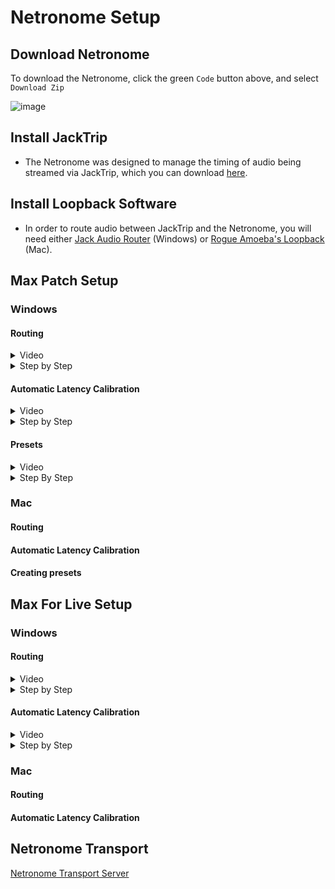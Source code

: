 # Netronome Setup

## Download Netronome

To download the Netronome, click the green `Code` button above, and select `Download Zip`

![image](https://github.com/user-attachments/assets/621fa647-7cb9-4f7d-aa59-a9969c5b5bc2)

## Install JackTrip

- The Netronome was designed to manage the timing of audio being streamed via JackTrip, which you can download [here](https://www.jacktrip.com/download).

## Install Loopback Software

- In order to route audio between JackTrip and the Netronome, you will need either [Jack Audio Router](https://jackaudio.org/downloads/) (Windows) or [Rogue Amoeba's Loopback](https://rogueamoeba.com/loopback/) (Mac).

## Max Patch Setup
  
### Windows

#### Routing

<details>
  <summary>Video</summary><br>
    <video width = 320, height = 240, src="https://github.com/user-attachments/assets/2c135716-f1d0-4ee7-ba79-496d57339531" controls></video>
</details>

<details>
<summary>Step by Step</summary><br>

1. Open JACK Audio Router and click the `Start` button

![image](https://github.com/user-attachments/assets/acf8b0ac-fdca-47e7-9a8c-361733125753)

2. Click the `Graph` button to display audio devices

![image](https://github.com/user-attachments/assets/5e17489c-36fd-42d0-b1b6-f3518ca82311)

3. Open JackTrip, and click the `Settings` button

![image](https://github.com/user-attachments/assets/8ca3561e-190a-4250-8777-98938795e5c7)

4. In the Settings window, Click the `Advanced` tab

![image](https://github.com/user-attachments/assets/48c490e3-b758-46b9-be24-20249b3dc4c7)

5. From the `Audio Backend` menu in JackTrip, select "JACK" (JackTrip should then be visible in the JACK Audio Router Graph)

![image](https://github.com/user-attachments/assets/4fa67678-7d5b-446b-9096-155721e12adf)

6. In JackTrip, click the `Save` button

![image](https://github.com/user-attachments/assets/86c95493-1132-4940-9a39-9984f5a5b2c1)

7. Join a JackTrip studio from the "Your Studios" menu

![image](https://github.com/user-attachments/assets/f7f0cfce-66ee-48eb-8262-a2bcbdcebdcd)

8. Click `Connect to Session`

![image](https://github.com/user-attachments/assets/7492950d-f56e-497c-9ce2-efc6f9d81ccb)

9. Once you have connected to the studio in JackTrip, disconnect all connections to JackTrip In the JACK Audio Router Graph by clicking the JackTrip box, and pressing `Ctrl + D`

![image](https://github.com/user-attachments/assets/ea18086d-1f20-42d2-bba7-4883b0d9a5e5)

10. In JACK Audio Router, connect desired system inputs to outputs by click-dragging to and from the input and output nodes (In the example, a microphone connected to the first input of a Focusrite Scarlett 8i6 is connected to the interface's 1st and 2nd outputs).

![image](https://github.com/user-attachments/assets/6fe6e988-1c77-46be-b781-9d629f8c7f9a)

11. Within the `Netronome-main` folder downloaded from the "Download Netronome" step above, open the `MaxPatch` folder, and open `Netronome.maxpat`

![image](https://github.com/user-attachments/assets/31cc631d-3e07-461f-b94a-bde0acda310f)

12. From the `Audio Driver` menu, select JACK Audio Router

![image](https://github.com/user-attachments/assets/f72435dd-9139-42a6-8103-e0d7f349b0f1)

13. Click the button next to the `Audio Driver` so that it says "Audio On" (Max should then be visible in the JACK Audio Router Graph)

![image](https://github.com/user-attachments/assets/f717bf1f-3fb9-4f51-9926-ff07ec5bdce7)

14. In JACK Audio Router, connect desired system inputs to Max inputs.

![image](https://github.com/user-attachments/assets/c37d09b0-5386-42d7-8fad-97aeb188ffdc)

15. In Max, configure the `Local Input #` menus to match the connections set in step 14.

![image](https://github.com/user-attachments/assets/802a88fb-f9be-4e89-9bac-6f7678df101f)

16. In JACK Audio Router, connect Max Outputs to JackTrip inputs.

![image](https://github.com/user-attachments/assets/2246cc9b-f52e-4c64-96e7-dc1fd23ed095)

17. In Max, configure the `To Jacktrip-#` menus to match the connections set in the step 16.

![image](https://github.com/user-attachments/assets/e733da7e-93f1-476b-8249-6c80c64deb26)

18. In JACK Audio Router, connect the JackTrip outputs to empty Max inputs.

![image](https://github.com/user-attachments/assets/dfc6f583-e707-4bbe-8ab8-c390f971b390)

19. In Max, configure the `From JackTrip-#` menus to match the connections set in step 18.

![image](https://github.com/user-attachments/assets/38b15980-1e98-41e8-839a-d2861fdc7031)

20. In JACK Audio Router, connect Max Outputs to system outputs.

![image](https://github.com/user-attachments/assets/c333e40d-b0b9-4bff-ad54-ebd045ae585e)

21. In Max, configure the `Local Output #` menus to match the connections set in step 20.

![image](https://github.com/user-attachments/assets/816ae977-d721-40d2-8d1a-9b575b62f147)

22. In the `QUANTIZATION` portion of the Max Patch, set desired BPM and beat length values.

![image](https://github.com/user-attachments/assets/35b4c368-0fd7-4434-8c6b-02f3c68edaf8)

23. In the `LATENCY` portion of the Max Patch, set the `Latency` number box to match the value displayed in JackTrip
  - 23a. The `-` and `+` buttons to the left and right of the number box will adjust the value by millisecond increments.
  - 23b. The `METRONOME` section below `LATENCY COMPENSATION` can be used to check your timing against the `QUANTIZATION` settings.
  - 23c. Additional help with latency calibration can be found in the `Automatic Latency Calibration` section below.

![image](https://github.com/user-attachments/assets/0837ceac-3b86-462a-87ad-0c7c545c4d78)

24. PLAY!!!
</details>

#### Automatic Latency Calibration

<details>
  <summary>Video</summary><br>
  <video width = 320, height = 240, src="https://github.com/user-attachments/assets/5351da70-3164-4051-a3ca-239097040ef8" controls></video>
</details>

<details>
  <summary>Step by Step</summary><br>
  
1. In the `LATENCY COMPENSATION` portion of the Max Patch, set the `To-JackTrip` menu to match one of the `To JackTrip-#` menus in the `TO JACKTRIP` portion of the patch.

  ![image](https://github.com/user-attachments/assets/ef94fcd1-7193-45d2-a1d5-c05271aaaf29)

2. Set the `From-JackTrip` menu to match one of the `From JackTrip-#` menus.

![image](https://github.com/user-attachments/assets/e70c1e31-9efa-470c-a39d-3a0ae8ad1478)

3. Set the `Local Output (Direct)` menu to match one of the `Local Output #` menus.

![image](https://github.com/user-attachments/assets/b910c82e-1f6f-492e-b2ec-cb55902ca925)

4. Set the `Local Output (Adjusted)` menu to match one of the `Local Output #` menus.

![image](https://github.com/user-attachments/assets/d74acc44-d393-4232-97e2-427c609ab93b)

5. Click the `Send Latency Calibration Signal` button.
- NOTE: In order for the signal to be measured correctly, all other members of your current JackTrip session must mute whatever audio they are sending to JackTrip. In the Max Patch, this can be done by clicking the `Mute JackTrip i/o` button.

![image](https://github.com/user-attachments/assets/f00958a7-fd00-41c1-991b-281841cf011d)

6. To apply the `Difference` value to your current latency setting, click the `Apply to Latency Value` button.

![image](https://github.com/user-attachments/assets/d7897158-1dcb-4221-b83d-935ef274185d)

</details>
</details>

#### Presets

<details>
  <summary>Video</summary><br>
    <video width = 320, height = 240, src="https://github.com/user-attachments/assets/13d96c98-2607-40ad-8da9-dc070f4525ee" controls></video>
</details>

<details>
  <summary>Step By Step</summary><br>
  
1. To save the current routing configuration of the Max Patch as a preset, click the `Create` button in the `PRESETS` portion of the patch.
  
  ![image](https://github.com/user-attachments/assets/8be2a842-3987-4f38-96db-409aeb1fe984)

2. In the pop-up window that appears, type in the name you'd like the preset to have (without spaces) and click the `save` button, or press `Enter` on your keyboard.

![image](https://github.com/user-attachments/assets/20cc3c5c-02a8-4073-8556-9a547911fb52)

3. The current routing configuration can then be restored at any time by selecting the preset name from the menu.

![image](https://github.com/user-attachments/assets/963dd210-ea48-4ab9-ad7a-aa4a886fa82f)

- NOTE: If you create, overwrite, or delete a preset, you will need to save the MaxPatch in order for the changes to persist after the patch is closed

</details>

### Mac

#### Routing

#### Automatic Latency Calibration

#### Creating presets

## Max For Live Setup

### Windows

#### Routing

<details>
<summary>Video</summary><br>
      <video width = 320, height = 240, src="https://github.com/user-attachments/assets/50d1c839-cd16-4983-8d07-364f41589593" controls></video>
</details>

<details>
<summary>Step by Step</summary><br>

1. Open JACK Audio Router and click the `Start` button

![image](https://github.com/user-attachments/assets/acf8b0ac-fdca-47e7-9a8c-361733125753)

2. Click the `Graph` button to display audio devices

![image](https://github.com/user-attachments/assets/5e17489c-36fd-42d0-b1b6-f3518ca82311)

3. Open JackTrip, and click the `Settings` button

![image](https://github.com/user-attachments/assets/8ca3561e-190a-4250-8777-98938795e5c7)

4. In the Settings window, Click the `Advanced` tab

![image](https://github.com/user-attachments/assets/48c490e3-b758-46b9-be24-20249b3dc4c7)

5. From the `Audio Backend` menu in JackTrip, select "JACK" (JackTrip should then be visible in the JACK Audio Router Graph)

![image](https://github.com/user-attachments/assets/4fa67678-7d5b-446b-9096-155721e12adf)

6. In JackTrip, click the `Save` button

![image](https://github.com/user-attachments/assets/86c95493-1132-4940-9a39-9984f5a5b2c1)

7. Join a JackTrip studio from the "Your Studios" menu

![image](https://github.com/user-attachments/assets/f7f0cfce-66ee-48eb-8262-a2bcbdcebdcd)

8. Click `Connect to Session`

![image](https://github.com/user-attachments/assets/7492950d-f56e-497c-9ce2-efc6f9d81ccb)

9. Once you have connected to the studio in JackTrip, disconnect all connections to JackTrip In the JACK Audio Router Graph by clicking the JackTrip box, and pressing `Ctrl + D`

![image](https://github.com/user-attachments/assets/ea18086d-1f20-42d2-bba7-4883b0d9a5e5)

10. In the `Audio` tab of Ableton's `Preferences` window, set the Audio Device to "JackRouter" (Ableton should now appear in the JACK Audio Router Graph)

![image](https://github.com/user-attachments/assets/df1a2849-e47f-4d86-9b9d-6a52af91f453)

11. In the JACK Audio Router Graph, connect desired Ableton outputs to system outputs by click-dragging to and from the input and output nodes (In the example, a microphone connected to the first input of a Focusrite Scarlett 8i6 is connected to the interface's 1st and 2nd outputs).

![image](https://github.com/user-attachments/assets/de33e96a-573a-4ebf-a9df-d12f8817b20b)

12. Within the `Netronome-main` folder downloaded from the "Download Netronome" step above, open the `M4L` folder. In Ableton, create an Audio Track, and add the `M4L_Netronome_FromJackTrip.amxd` device to it.

![image](https://github.com/user-attachments/assets/d04cfa5d-6bcb-4db5-86ec-ffecd36023f7)

13. In the JACK Audio Router Graph, connect the JackTrip outputs to Ableton inputs 3 and 4.

![image](https://github.com/user-attachments/assets/33d86b3d-74e6-4327-893e-3359b2a3d7a6)

14. In Ableton, set the `Audio From` menus of the track with the `M4L_Netronome_FromJackTrip` device on it to `Ext. In` and `3/4`, and set the `Monitor` option to `In`

![image](https://github.com/user-attachments/assets/0d0e1344-538b-4c6c-ba19-49d39a79d234)

15. In Ableton, create a new Return track and add the `M4L_Netronome_ToJackTrip.amxd` device to it.

![image](https://github.com/user-attachments/assets/8351816e-f2e8-4b9f-b621-2e246b1b8e92)

16. 14. In Ableton, set the `Audio to` menus of the track with the `M4L_Netronome_ToJackTrip` device on it to `Ext. Out` and `3/4`.

![image](https://github.com/user-attachments/assets/c3c4b1b6-f3a3-4494-8490-90a785b3f0bd)

17. In the JACK Audio Router Graph, connect Ableton outputs 3 and 4 to JackTrip inputs 1 and 2.

![image](https://github.com/user-attachments/assets/c56d2c8b-6505-4bd9-82ba-185b36efad59)

18. Now, any audio sent to the return track containing the `M4L_Netronome_ToJackTrip.amxd` device will be sent to JackTrip.

![image](https://github.com/user-attachments/assets/90254e5f-2bdb-4e9a-8902-dde3ebe6f6fe)

19. In the `Latency` number box of the `M4L_Netronome_ToJackTrip` device, set the value to match the value displayed in JackTrip.
  - 19a. The `-` and `+` buttons to the left and right of the number box will adjust the value by millisecond increments.
  - 19b. Additional help with latency calibration can be found in the `Automatic Latency Calibration` section below.

![image](https://github.com/user-attachments/assets/62ee9ccd-127d-4ca8-938f-c6fd6227c871)

</details>

#### Automatic Latency Calibration

<details>
<summary>Video</summary><br>
  <video width = 320, height = 240, src="https://github.com/user-attachments/assets/95d85ae7-9e05-4a8d-8c2e-a7ac0e7116ae" controls></video>
</details>

<details>
<summary>Step by Step</summary><br>

1. After setting up the routing described above, click the `Send Latency Calibration Signal` button in the `M4L_Netronome_ToJackTrip` device.
- NOTE: In order for the signal to be measured correctly, all other members of your current JackTrip session must mute whatever audio they are sending to JackTrip. In the Max Patch, this can be done by clicking the `Mute JackTrip i/o` button.

![image](https://github.com/user-attachments/assets/4b002996-2e3b-4d2b-833b-a1918ebe9919)

2. To apply the `Difference` value to your current latency setting, click the `Apply to Latency Value` button.

![image](https://github.com/user-attachments/assets/22ba5391-b466-437e-b53d-e60340866cf1)

</details>

### Mac

#### Routing

#### Automatic Latency Calibration

## Netronome Transport

[Netronome Transport Server](https://dust-curved-bearskin.glitch.me/)
